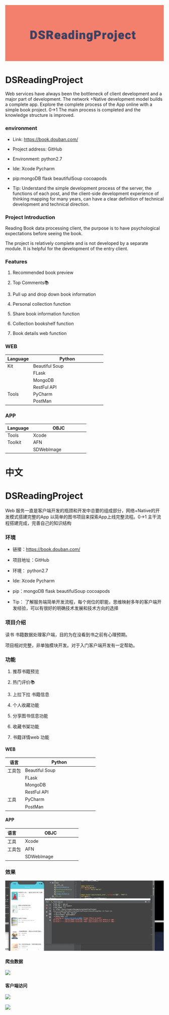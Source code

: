 ![](https://github.com/Bintong/DSReadingProject/blob/master/titlegif.gif)
# DSReadingProject

Web services have always been the bottleneck of client development and a major part of development. The network +Native development model builds a complete app.
Explore the complete process of the App online with a simple book project. 0->1 The main process is completed and the knowledge structure is improved.

### environment

* Link: https://book.douban.com/

* Project address: GitHub

* Environment: python2.7

* Ide: Xcode Pycharm

* pip:mongoDB flask beautifulSoup cocoapods

* Tip: Understand the simple development process of the server, the functions of each post, and the client-side development experience of thinking mapping for many years, can have a clear definition of technical development and technical direction.

### Project Introduction

Reading Book data processing client, the purpose is to have psychological expectations before seeing the book.

The project is relatively complete and is not developed by a separate module. It is helpful for the development of the entry client.

### Features

1. Recommended book preview

2. Top Comments📚

3. Pull up and drop down book information

4. Personal collection function

5. Share book information function

6. Collection bookshelf function

7. Book details web function

### WEB

| **Language** | **Python**|
| ----- | -------------------------|
| Kit | Beautiful Soup &nbsp; &nbsp; &nbsp; &nbsp; &nbsp; &nbsp; &nbsp; &nbsp; &nbsp; &nbsp; &nbsp; &nbsp; &nbsp; &nbsp; &nbsp; &nbsp; |
| | FLask |
| | MongoDB |
| | RestFul API |
| Tools | PyCharm |
| | PostMan |


### APP 
| Language | OBJC |
| :----- | ---------- |
Tools | Xcode &nbsp; &nbsp; &nbsp; &nbsp; &nbsp; &nbsp; &nbsp; &nbsp; &nbsp; &nbsp; &nbsp; &nbsp; &nbsp; &nbsp; &nbsp; &nbsp; |
| Toolkit | AFN |
| | SDWebImage |

# 中文

# DSReadingProject
Web 服务一直是客户端开发的瓶颈和开发中总要的组成部分，网络+Native的开发模式搭建完整的App
以简单的图书项目来探索App上线完整流程。0->1 主干流程搭建完成，完善自己的知识结构

### 环境

* 链接：https://book.douban.com/

* 项目地址：GitHub

* 环境： python2.7 

* Ide: Xcode Pycharm

* pip：mongoDB flask beautifulSoup  cocoapods  

* Tip： 了解服务端简单开发流程，每个岗位的职能，思维映射多年的客户端开发经验，可以有很好的明确技术发展和技术方向的选择

### 项目介绍


读书 书籍数据处理客户端，目的为在没看到书之前有心理预期。

项目相对完整，非单独模块开发。对于入门客户端开发有一定帮助。

### 功能

1. 推荐书籍预览

2. 热门评价📚

3. 上拉下拉 书籍信息

4. 个人收藏功能

5. 分享图书信息功能

6. 收藏书架功能

7. 书籍详情web 功能

   

#### WEB 



| **语言**  | **Python**|
| ----- | -------------------------|
| 工具包 | Beautiful Soup &nbsp; &nbsp; &nbsp; &nbsp; &nbsp; &nbsp; &nbsp; &nbsp; &nbsp; &nbsp; &nbsp; &nbsp; &nbsp; &nbsp; &nbsp; &nbsp;    |
|        |     FLask   |
|        |    MongoDB     |
| | RestFul API |
| 工具   |    PyCharm     |
|        | PostMan |



#### APP

| 语言   | OBJC   |
| :----- | ---------- |
| 工具  |  Xcode   &nbsp; &nbsp; &nbsp; &nbsp; &nbsp; &nbsp; &nbsp; &nbsp; &nbsp; &nbsp; &nbsp; &nbsp; &nbsp; &nbsp; &nbsp; &nbsp;   |
| 工具包				 | 							AFN  				      |
|        | SDWebImage |



### 效果

![](https://github.com/Bintong/DSReadingProject/blob/master/gif2.gif)

#### 爬虫数据

![](https://github.com/Bintong/DSReadingProject/blob/master/gif1.gif)

#### 客户端访问

![](https://github.com/Bintong/DSReadingProject/blob/master/gif3.gif)

![](https://github.com/Bintong/DSReadingProject/blob/master/gif4.gif)
